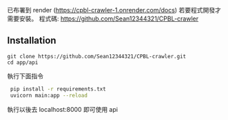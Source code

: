 已布署到 render (https://cpbl-crawler-1.onrender.com/docs)
若要程式開發才需要安裝。
程式碼: https://github.com/Sean12344321/CPBL-crawler

## Installation

```base
git clone https://github.com/Sean12344321/CPBL-crawler.git
cd app/api
```

執行下面指令

```bash
 pip install -r requirements.txt
 uvicorn main:app --reload
```

執行以後去 localhost:8000 即可使用 api
